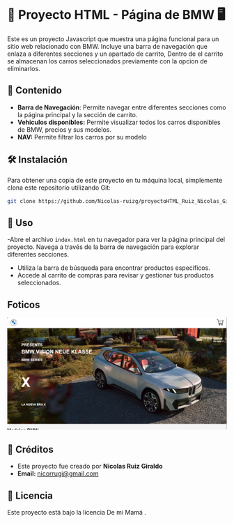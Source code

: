 # 🚗 Proyecto HTML - Página de BMW  🖥️

Este es un proyecto Javascript que muestra una página funcional para un sitio web relacionado con BMW. Incluye una barra de navegación que enlaza a diferentes secciones y un apartado de carrito, Dentro de el carrito se almacenan los carros seleccionados previamente con la opcion de eliminarlos.

## 📄 Contenido

- **Barra de Navegación**: Permite navegar entre diferentes secciones como la página principal y la sección de carrito.
- **Vehiculos disponibles:** Permite visualizar todos los carros disponibles de BMW, precios y sus modelos.
- **NAV:** Permite filtrar los carros por su modelo

  

## 🛠️ Instalación

Para obtener una copia de este proyecto en tu máquina local, simplemente clona este repositorio utilizando Git:
````bash
git clone https://github.com/Nicolas-ruizg/proyectoHTML_Ruiz_Nicolas_Giraldo.git

````

## 🚀 Uso

-Abre el archivo `index.html` en tu navegador para ver la página principal del proyecto. Navega a través de la barra de navegación para explorar diferentes secciones.
- Utiliza la barra de búsqueda para encontrar productos específicos.
- Accede al carrito de compras para revisar y gestionar tus productos seleccionados.

## Foticos
![texto cualquiera por si no carga la imagen](capturas/1.png)


  

## 🎉 Créditos

- Este proyecto fue creado por <strong> Nicolas Ruiz Giraldo </strong> 
- <strong> Email: </strong> nicorrugi@gmail.com

## 📝 Licencia

Este proyecto está bajo la licencia De mi Mamá .

